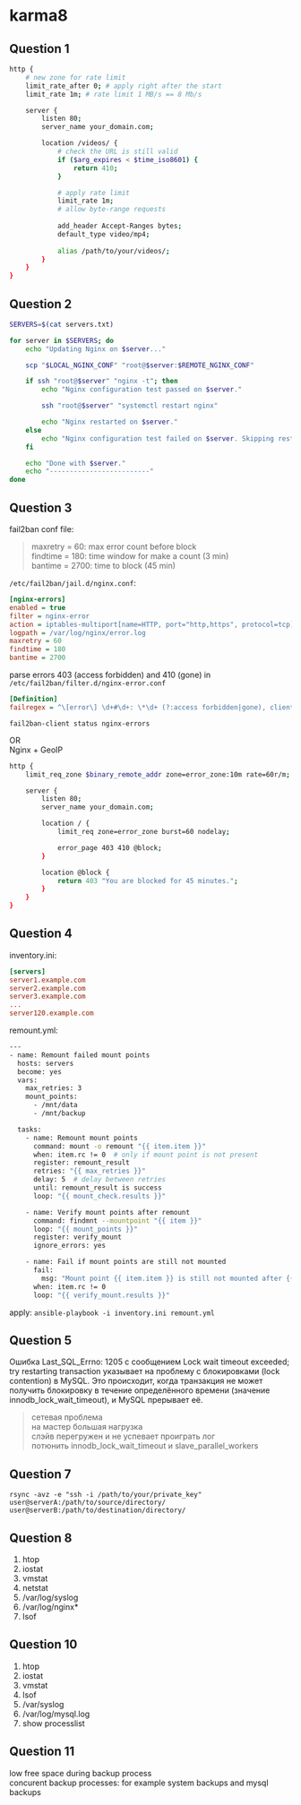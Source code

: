 # karma8

## Question 1
```bash
http {
    # new zone for rate limit
    limit_rate_after 0; # apply right after the start 
    limit_rate 1m; # rate limit 1 MB/s == 8 Mb/s

    server {
        listen 80;
        server_name your_domain.com;

        location /videos/ {
            # check the URL is still valid
            if ($arg_expires < $time_iso8601) {
                return 410;
            }

            # apply rate limit
            limit_rate 1m; 
            # allow byte-range requests
            
            add_header Accept-Ranges bytes;
            default_type video/mp4;
            
            alias /path/to/your/videos/;
        }
    }
}
```

## Question 2

```bash
SERVERS=$(cat servers.txt)

for server in $SERVERS; do
    echo "Updating Nginx on $server..."

    scp "$LOCAL_NGINX_CONF" "root@$server:$REMOTE_NGINX_CONF"

    if ssh "root@$server" "nginx -t"; then
        echo "Nginx configuration test passed on $server."

        ssh "root@$server" "systemctl restart nginx"

        echo "Nginx restarted on $server."
    else
        echo "Nginx configuration test failed on $server. Skipping restart."
    fi

    echo "Done with $server."
    echo "-------------------------"
done
```
## Question 3
fail2ban conf file:  
>maxretry = 60: max error count before block   
findtime = 180: time window for make a count (3 min)  
bantime = 2700: time to block (45 min)    

`/etc/fail2ban/jail.d/nginx.conf`:
```ini  
[nginx-errors]
enabled = true
filter = nginx-error
action = iptables-multiport[name=HTTP, port="http,https", protocol=tcp]
logpath = /var/log/nginx/error.log
maxretry = 60
findtime = 180
bantime = 2700
```

 
parse errors 403 (access forbidden) and 410 (gone) in `/etc/fail2ban/filter.d/nginx-error.conf `
```ini
[Definition]
failregex = ^\[error\] \d+#\d+: \*\d+ (?:access forbidden|gone), client: <HOST>, server: \S+, request: "\S+ \S+ HTTP/\d+\.\d+", host: "\S+"(?:, referrer: "\S+")?$
```
```fail2ban-client status nginx-errors```

OR  
Nginx + GeoIP   
```bash
http {
    limit_req_zone $binary_remote_addr zone=error_zone:10m rate=60r/m;

    server {
        listen 80;
        server_name your_domain.com;

        location / {
            limit_req zone=error_zone burst=60 nodelay;

            error_page 403 410 @block;
        }

        location @block {
            return 403 "You are blocked for 45 minutes.";
        }
    }
}
```
## Question 4
inventory.ini:  
```ini
[servers]
server1.example.com
server2.example.com
server3.example.com
...
server120.example.com
```

remount.yml:  
```bash
---
- name: Remount failed mount points
  hosts: servers
  become: yes
  vars:
    max_retries: 3
    mount_points:
      - /mnt/data
      - /mnt/backup

  tasks:
    - name: Remount mount points
      command: mount -o remount "{{ item.item }}"
      when: item.rc != 0  # only if mount point is not present
      register: remount_result
      retries: "{{ max_retries }}"
      delay: 5  # delay between retries
      until: remount_result is success
      loop: "{{ mount_check.results }}"

    - name: Verify mount points after remount
      command: findmnt --mountpoint "{{ item }}"
      loop: "{{ mount_points }}"
      register: verify_mount
      ignore_errors: yes

    - name: Fail if mount points are still not mounted
      fail:
        msg: "Mount point {{ item.item }} is still not mounted after {{ max_retries }} attempts."
      when: item.rc != 0
      loop: "{{ verify_mount.results }}"
```
apply: `ansible-playbook -i inventory.ini remount.yml`      
## Question 5

Ошибка Last_SQL_Errno: 1205 с сообщением Lock wait timeout exceeded; try restarting transaction указывает на проблему с блокировками (lock contention) в MySQL. Это происходит, когда транзакция не может получить блокировку в течение определённого времени (значение innodb_lock_wait_timeout), и MySQL прерывает её.


>сетевая проблема   
на мастер большая нагрузка   
слэйв перегружен и не успевает проиграть лог  
потюнить innodb_lock_wait_timeout и slave_parallel_workers   
## Question 7
```
rsync -avz -e "ssh -i /path/to/your/private_key" user@serverA:/path/to/source/directory/ user@serverB:/path/to/destination/directory/
```
## Question 8
1. htop
1. iostat
1. vmstat
1. netstat
1. /var/log/syslog
1. /var/log/nginx*
1. lsof
## Question 10
1. htop
1. iostat
1. vmstat
1. lsof
1. /var/syslog
1. /var/log/mysql.log
1. show processlist

## Question 11
low free space during backup process  
concurent backup processes: for example system backups and mysql backups
